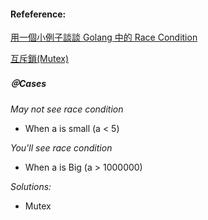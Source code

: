 #### Refeference: 
[用一個小例子談談 Golang 中的 Race Condition](https://larrylu.blog/race-condition-in-golang-c49a6e242259)

[互斥鎖(Mutex)](https://zh.wikipedia.org/wiki/%E4%BA%92%E6%96%A5%E9%94%81)

##### ＠Cases
_May not see race condition_
- When a is small (a < 5)

_You'll see race condition_

- When a is Big (a > 1000000)

_Solutions:_

- Mutex
